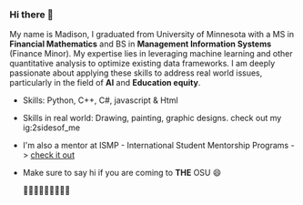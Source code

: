 ### Hi there 👋

My name is Madison, I graduated from University of Minnesota with a MS in **Financial Mathematics** and BS in **Management Information Systems** (Finance Minor).
My expertise lies in leveraging machine learning and other quantitative analysis to optimize existing data frameworks. I am deeply passionate about applying these skills to address real world issues, particularly in the field of **AI** and **Education equity**.


- Skills: Python, C++, C#, javascript & Html

- Skills in real world: Drawing, painting, graphic designs. check out my ig:2sidesof_me

- I'm also a mentor at ISMP - International Student Mentorship Programs -> [check it out ](https://www.internationalmentorship.org/)
- Make sure to say hi if you are coming to **THE** OSU 😄

  
  🌱🌱🌱🌱🌱🌱🌱🌱🌱

<!--
**MadisonMLi/MadisonMLi** is a ✨ _special_ ✨ repository because its `README.md` (this file) appears on your GitHub profile.

Here are some ideas to get you started:

- 🔭 I’m currently working on ...
- 🌱 I’m currently learning ...
- 👯 I’m looking to collaborate on ...
- 🤔 I’m looking for help with ...
- 💬 Ask me about ...
- 📫 How to reach me: ...
- 😄 Pronouns: ...
- ⚡ Fun fact: ...
-->

